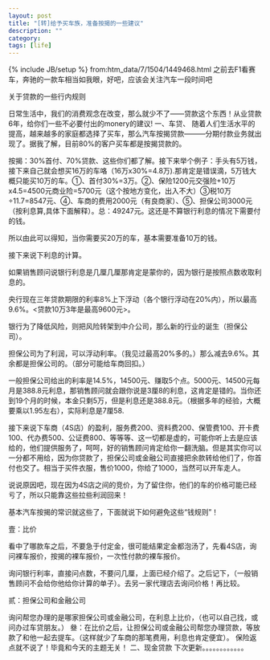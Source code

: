 ```yaml
---
layout: post
title: "[转]给予买车族，准备按揭的一些建议"
description: ""
category: 
tags: [life]
---
```

{% include JB/setup %}
from:htm_data/7/1504/1449468.html
之前去F1看赛车，奔驰的一款车相当如我眼，好吧，应该会关注汽车一段时间吧

关于贷款的一些行内规则

日常生活中，我们的消费观念在改变，那么就少不了——贷款这个东西！从业贷款6年，给你们一些不必要付出的monery的建议!
  一、车贷、
随着人们生活水平的提高，越来越多的家庭都选择了买车，那么汽车按揭贷款———分期付款业务就出现了。据我了解，目前80%的客户买车都是按揭贷款的。

按揭：30%首付、70%贷款、这些你们都了解。接下来举个例子：手头有5万钱，接下来自己就会想买16万的车咯（16万x30%=4.8万).那肯定是错误滴，5万钱大概只能买10万的车。①、首付30%=3万。②、保险1200元交强险+10万x4.5=4500元商业险=5700元（这个按地方变化，出入不大）③税10万÷11.7=8547元、④、车商的费用2000元（有良商家）、⑤、担保公司3000元（按利息算,具体下面解释）。总：49247元。这还是不算银行利息的情况下需要付的钱。

所以由此可以得知，当你需要买20万的车，基本需要准备10万的钱。

接下来说下利息的计算。

如果销售顾问说银行利息是几厘几厘那肯定是蒙你的，因为银行是按照点数收取利息的。

央行现在三年贷款期限的利率8%上下浮动（各个银行浮动在20%内），所以最高9.6%。<贷款10万3年是最高9600元>。

银行为了降低风险，则把风险转架到中介公司，那么新的行业的诞生（担保公司）。

担保公司为了利润，可以浮动利率。（我见过最高20%多的。）那么减去9.6%。其余都是担保公司的。（部分可能给车商回扣。）

一般担保公司给出的利率是14.5%，14500元、赚取5个点。5000元、14500元每月是388.8元利息，那销售顾问就会跟你说是3厘8的利息，这肯定是错的。当你还到19个月的时候，本金只剩5万，但是利息还是388.8元。（根据多年的经验，大概要乘以1.95左右），实际利息是7厘58.

接下来说下车商（4S店）的盈利，服务费200、资料费200、保管费100、开卡费100、代办费500、公证费800、等等等、这一切都是虚的，可能你听上去是应该给的，他们提供服务了，呵呵，好的销售顾问肯定给你一翻洗脑。但是其实你可以一分都不用给，因为你贷款了，担保公司或金融公司直接把余款转给他们了，你首付也交了。相当于买件衣服，售价1000，你给了1000，当然可以开车走人。

说说原因吧，现在因为4S店之间的竞价，为了留住你，他们的车的价格可能已经亏了，所以只能靠这些拉些利润回来！

基本汽车按揭的常识就这些了，下面就说下如何避免这些“钱规则”！

壹：比价

看中了哪款车之后，不要急于付定金，很可能结果定金都泡汤了，先看4S店，询问裸车报价，按揭的裸车报价，一次性付款的裸车报价。

询问银行利率，直接问点数，不要问几厘，上面已经介绍了。之后记下，（一般销售顾问不会给你他给你计算的单子）。去另一家代理店去询问价格！再比较。

贰：担保公司和金融公司

询问帮您办理的是哪家担保公司或金融公司，在利息上比价，（也可以自己找，或问办过车贷朋友。）
      叄：在比价之后，让担保公司或金融公司帮您办理贷款，等放款了和他一起去提车。（这样就少了车商的那笔费用，利息也肯定便宜）。
      保险返点就不说了！毕竟和今天的主题无关！
  二、现金贷款
    下次更新。。。。。。。。。。。。